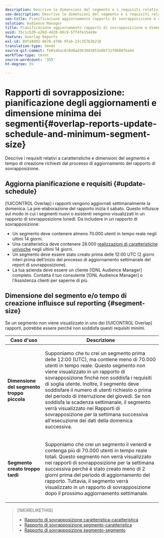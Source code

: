 ```yaml
---
description: Descrive le dimensioni del segmento e i requisiti relativi al tempo di creazione richiesti dal processo di aggiornamento del report di sovrapposizione.
seo-description: Descrive le dimensioni del segmento e i requisiti relativi al tempo di creazione richiesti dal processo di aggiornamento del report di sovrapposizione.
seo-title: Pianificazione aggiornamento rapporti di sovrapposizione e dimensione minima del segmento
solution: Audience Manager
title: Pianificazione aggiornamento rapporti di sovrapposizione e dimensione minima del segmento
uuid: 35c1cb39-e28d-4d20-88c9-5ff4fe154e9e
feature: Overlap Reports
exl-id: 89fa9d92-8676-4706-9fab-22c35763b218
translation-type: tm+mt
source-git-commit: fe01ebac8c0d0ad3630d3853e0bf32f0b00f6a44
workflow-type: tm+mt
source-wordcount: '355'
ht-degree: 5%

---
```


# Rapporti di sovrapposizione: pianificazione degli aggiornamenti e dimensione minima dei segmenti{#overlap-reports-update-schedule-and-minimum-segment-size}

Descrive i requisiti relativi a caratteristiche e dimensioni del segmento e tempo di creazione richiesti dal processo di aggiornamento del rapporto di sovrapposizione.

## Aggiorna pianificazione e requisiti {#update-schedule}

[!UICONTROL Overlap] i rapporti vengono aggiornati settimanalmente la domenica. La pre-elaborazione del rapporto inizia il sabato. Questo influisce sul modo in cui i segmenti nuovi o esistenti vengono visualizzati in un rapporto di sovrapposizione lunedì. Da includere in un rapporto di sovrapposizione:

* Un segmento deve contenere almeno 70.000 utenti in tempo reale negli ultimi 14 giorni.
* Una caratteristica deve contenere 28.000 [realizzazioni di caratteristiche univoche](/help/using/features/traits/trait-and-segment-qualification-reference.md) negli ultimi 14 giorni.
* Un segmento deve essere stato creato prima delle 12:00 UTC (2 giorni interi prima dell’inizio del processo di aggiornamento settimanale del report di sovrapposizione).
* La tua azienda deve essere un cliente [!DNL Audience Manager] completo. Contatta il tuo consulente [!DNL Audience Manager] o l&#39;Assistenza clienti per saperne di più.

## Dimensione del segmento e/o tempo di creazione influisce sul reporting {#segment-size}

Se un segmento non viene visualizzato in uno dei [!UICONTROL Overlap] rapporti, potrebbe essere perché non soddisfa questi requisiti minimi.

<table id="table_BE2937C1FA314BBDBD1D026321D6E6B1"> 
 <thead> 
  <tr> 
   <th colname="col1" class="entry"> Caso d'uso </th> 
   <th colname="col2" class="entry"> Descrizione </th> 
  </tr> 
 </thead>
 <tbody> 
  <tr> 
   <td colname="col1"> <p> <b>Dimensione del segmento troppo piccola</b> </p> </td> 
   <td colname="col2"> <p>Supponiamo che tu crei un segmento prima delle 12:00 (UTC), ma contiene meno di 70.000 utenti in tempo reale. Questo segmento non viene visualizzato in un <span class="wintitle"> rapporto di sovrapposizione</span> finché non soddisfa i requisiti di soglia utente. Inoltre, il segmento deve soddisfare il numero di utenti richiesto o prima del periodo di interruzione del giovedì. Se non soddisfa la scadenza settimanale, il segmento verrà visualizzato nei <span class="wintitle"> Rapporti di sovrapposizione</span> per la settimana successiva all'esecuzione dei dati della domenica successiva. </p> </td> 
  </tr> 
  <tr> 
   <td colname="col1"> <p> <b>Segmento creato troppo tardi</b> </p> </td> 
   <td colname="col2"> <p>Supponiamo che crei un segmento il venerdì e contenga più di 70.000 utenti in tempo reale totali. Questo segmento non verrà visualizzato nei <span class="wintitle"> rapporti di sovrapposizione</span> per la settimana successiva perché è stato creato meno di 2 giorni prima del periodo di aggiornamento del rapporto. Tuttavia, il segmento verrà visualizzato in un <span class="wintitle"> rapporto di sovrapposizione</span> dopo il prossimo aggiornamento settimanale. </p> </td> 
  </tr> 
 </tbody> 
</table>

>[!MORELIKETHIS]
>
>* [Rapporto di sovrapposizione caratteristica-caratteristica](../../reporting/dynamic-reports/trait-trait-overlap-report.md#trait-to-trait-overlap-report)
>* [Rapporto di sovrapposizione segmento-caratteristica](../../reporting/dynamic-reports/segment-trait-overlap-report.md)
>* [Rapporto di sovrapposizione segmento-segmento](../../reporting/dynamic-reports/segment-segment-overlap-report.md)

